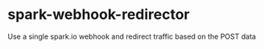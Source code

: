 # spark-webhook-redirector
Use a single spark.io webhook and redirect traffic based on the POST data
